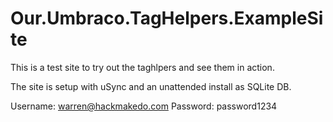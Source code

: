 # Our.Umbraco.TagHelpers.ExampleSite
This is a test site to try out the taghlpers and see them in action.

The site is setup with uSync and an unattended install as SQLite DB.

Username: warren@hackmakedo.com
Password: password1234
